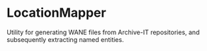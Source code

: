 # LocationMapper
Utility for generating WANE files from Archive-IT repositories, and subsequently extracting named entities. 
